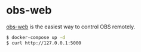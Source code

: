 obs-web
=======

[obs-web][1] is the easiest way to control OBS remotely.

```bash
$ docker-compose up -d
$ curl http://127.0.0.1:5000
```

[1]: https://github.com/Niek/obs-web
